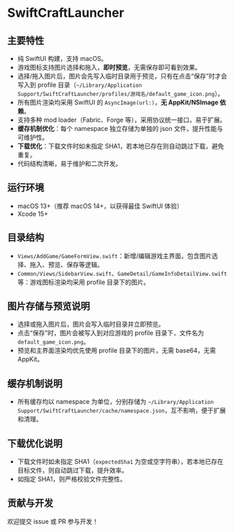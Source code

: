# SwiftCraftLauncher

## 主要特性

- 纯 SwiftUI 构建，支持 macOS。
- 游戏图标支持图片选择和拖入，**即时预览**，无需保存即可看到效果。
- 选择/拖入图片后，图片会先写入临时目录用于预览，只有在点击“保存”时才会写入到 profile 目录（`~/Library/Application Support/SwiftCraftLauncher/profiles/游戏名/default_game_icon.png`）。
- 所有图片渲染均采用 SwiftUI 的 `AsyncImage(url:)`，**无 AppKit/NSImage 依赖**。
- 支持多种 mod loader（Fabric、Forge 等），采用协议统一接口，易于扩展。
- **缓存机制优化**：每个 namespace 独立存储为单独的 json 文件，提升性能与可维护性。
- **下载优化**：下载文件时如未指定 SHA1，若本地已存在则自动跳过下载，避免重复。
- 代码结构清晰，易于维护和二次开发。

## 运行环境

- macOS 13+（推荐 macOS 14+，以获得最佳 SwiftUI 体验）
- Xcode 15+

## 目录结构

- `Views/AddGame/GameFormView.swift`：新增/编辑游戏主界面，包含图片选择、拖入、预览、保存等逻辑。
- `Common/Views/SidebarView.swift`、`GameDetail/GameInfoDetailView.swift` 等：游戏图标渲染均采用 profile 目录下的图片。

## 图片存储与预览说明

- 选择或拖入图片后，图片会写入临时目录并立即预览。
- 点击“保存”时，图片会被写入到对应游戏的 profile 目录下，文件名为 `default_game_icon.png`。
- 预览和主界面渲染均优先使用 profile 目录下的图片，无需 base64，无需 AppKit。

## 缓存机制说明

- 所有缓存均以 namespace 为单位，分别存储为 `~/Library/Application Support/SwiftCraftLauncher/cache/namespace.json`，互不影响，便于扩展和清理。

## 下载优化说明

- 下载文件时如未指定 SHA1（`expectedSha1` 为空或空字符串），若本地已存在目标文件，则自动跳过下载，提升效率。
- 如指定 SHA1，则严格校验文件完整性。

## 贡献与开发

欢迎提交 issue 或 PR 参与开发！ 